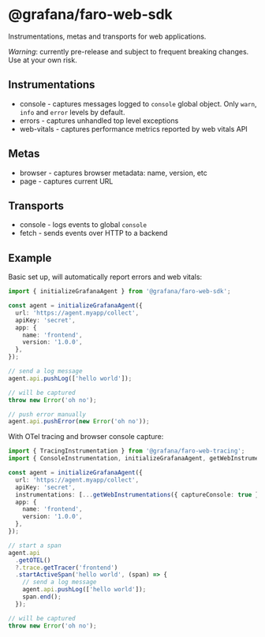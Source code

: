 # @grafana/faro-web-sdk

Instrumentations, metas and transports for web applications.

_Warning_: currently pre-release and subject to frequent breaking changes. Use at your own risk.

## Instrumentations

- console - captures messages logged to `console` global object. Only `warn`, `info` and `error` levels by default.
- errors - captures unhandled top level exceptions
- web-vitals - captures performance metrics reported by web vitals API

## Metas

- browser - captures browser metadata: name, version, etc
- page - captures current URL

## Transports

- console - logs events to global `console`
- fetch - sends events over HTTP to a backend

## Example

Basic set up, will automatically report errors and web vitals:

```ts
import { initializeGrafanaAgent } from '@grafana/faro-web-sdk';

const agent = initializeGrafanaAgent({
  url: 'https://agent.myapp/collect',
  apiKey: 'secret',
  app: {
    name: 'frontend',
    version: '1.0.0',
  },
});

// send a log message
agent.api.pushLog(['hello world']);

// will be captured
throw new Error('oh no');

// push error manually
agent.api.pushError(new Error('oh no'));
```

With OTel tracing and browser console capture:

```ts
import { TracingInstrumentation } from '@grafana/faro-web-tracing';
import { ConsoleInstrumentation, initializeGrafanaAgent, getWebInstrumentations } from '@grafana/faro-web-sdk';

const agent = initializeGrafanaAgent({
  url: 'https://agent.myapp/collect',
  apiKey: 'secret',
  instrumentations: [...getWebInstrumentations({ captureConsole: true }), new TracingInstrumentation()],
  app: {
    name: 'frontend',
    version: '1.0.0',
  },
});

// start a span
agent.api
  .getOTEL()
  ?.trace.getTracer('frontend')
  .startActiveSpan('hello world', (span) => {
    // send a log message
    agent.api.pushLog(['hello world']);
    span.end();
  });

// will be captured
throw new Error('oh no');
```
